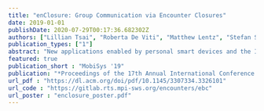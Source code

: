 ```yaml
---
title: "enClosure: Group Communication via Encounter Closures"
date: 2019-01-01
publishDate: 2020-07-29T00:17:36.682302Z
authors: ["Lillian Tsai", "Roberta De Viti", "Matthew Lentz", "Stefan Saroiu", "Bobby Bhattacharjee", "Peter Druschel"]
publication_types: ["1"]
abstract: "New applications enabled by personal smart devices and the Internet-of-Things (IoT) require communication in the context of periods of spatial co-location. Examples of this encounter-based communication (EbC) include social exchange among individuals who shared an experience, and interaction among personal and IoT devices that provide location-based services. Existing EbC systems are limited to communication among participants that share a direct encounter. This paper is inspired by two insights: (1) encounters also enable group communication among devices connected bypaths in the encounter graph that is contextual, spontaneous, secure, and does not require users to reveal identifying or linkable information; and(2) addressing communication partners using encounter closures subject to causal, spatial, and temporal constraints enables powerful new forms of group communication. We present the design of enClosure, a service providing group communication based on encounter closures for mobile and IoT applications, and a prototype implementation for Android and the Microsoft Embedded Social Cloud platform. Using real-world traces, we show that enClosure provides a privacy-preserving, secure platform for a wide range of group communication applications rangingfrom connecting attendees of a large event and virtual guest books to disseminating health risk warnings, lost-and-found, and tracing missing persons."
featured: true
publication_short : "MobiSys '19"
publication: "*Proceedings of the 17th Annual International Conference on Mobile Systems, Applications, and Services (MobiSys '19)*"
url_pdf : "https://dl.acm.org/doi/pdf/10.1145/3307334.3326101"
url_code : "https://gitlab.rts.mpi-sws.org/encounters/ebc"
url_poster : "enclosure_poster.pdf"
---
```


